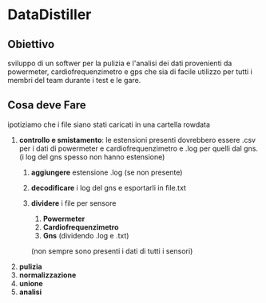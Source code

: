 # __DataDistiller__

## Obiettivo
sviluppo di un softwer per la pulizia e l'analisi dei dati provenienti da powermeter, cardiofrequenzimetro e gps che sia di facile utilizzo per tutti i membri del team durante i test e le gare.

## Cosa deve Fare 
ipotiziamo che i file siano stati caricati in una cartella rowdata

1. __controllo e smistamento__: le estensioni presenti dovrebbero essere .csv per i dati di powermeter e cardiofrequenzimetro e .log per quelli dal gns.\
(i log del gns spesso non hanno estensione)
    1. __aggiungere__ estensione .log (se non presente)
    2. __decodificare__ i log del gns e esportarli in file.txt
    3. __dividere__ i file per sensore
        1. __Powermeter__
        2. __Cardiofrequenzimetro__
        3. __Gns__ (dividendo .log e .txt)
        
        (non sempre sono presenti i dati di tutti i sensori)
2. __pulizia__
3. __normalizzazione__
4. __unione__
5. __analisi__
    


